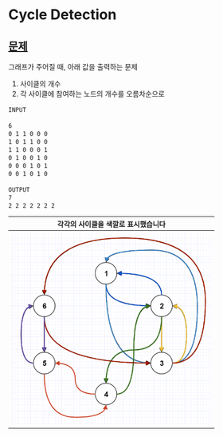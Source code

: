 # Cycle Detection

## [문제](https://www.acmicpc.net/problem/7097)

그래프가 주어질 때, 아래 값을 출력하는 문제
1) 사이클의 개수
2) 각 사이클에 참여하는 노드의 개수를 오름차순으로


```
INPUT

6
0 1 1 0 0 0
1 0 1 1 0 0
1 1 0 0 0 1
0 1 0 0 1 0
0 0 0 1 0 1
0 0 1 0 1 0

OUTPUT
7
2 2 2 2 2 2 2
```



|각각의 사이클을 색깔로 표시했습니다|
|---|
|<img src="docs/ex1.png" width=400px>|
